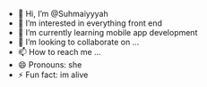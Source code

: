 - 👋 Hi, I’m @Suhmaiyyyah
- 👀 I’m interested in everything front end 
- 🌱 I’m currently learning mobile app development 
- 💞️ I’m looking to collaborate on ...
- 📫 How to reach me ...
- 😄 Pronouns: she
- ⚡ Fun fact: im alive 

<!---
Suhmaiyyyah/Suhmaiyyyah is a ✨ special ✨ repository because its `README.md` (this file) appears on your GitHub profile.
You can click the Preview link to take a look at your changes.
--->
